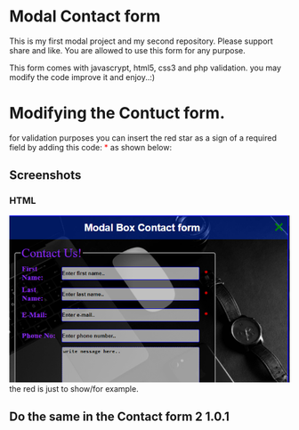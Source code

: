 # Modal Contact form
This is my first modal project and my second repository.
Please support share and like.
You are allowed to use this form for any purpose.

This form comes with javascrypt, html5, css3 and php validation.
you may modify the code improve it and enjoy..:)

# Modifying the Contuct form.
 for validation purposes you can insert the red
 star as a sign of a required field by adding this code: 
                  <span style="color: red">*</span>
                  as shown below:
                  
Screenshots
---
   ### HTML
![HTML](images/Example.PNG)  
the red is just to show/for example.


Do the same in the Contact form 2 1.0.1
---
